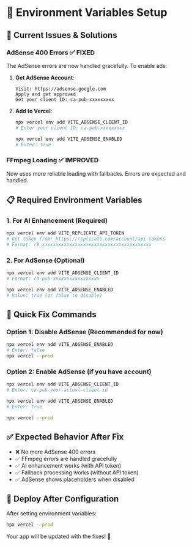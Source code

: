 # 🔧 Environment Variables Setup

## 🚨 Current Issues & Solutions

### AdSense 400 Errors ✅ FIXED
The AdSense errors are now handled gracefully. To enable ads:

1. **Get AdSense Account**:
   ```
   Visit: https://adsense.google.com
   Apply and get approved
   Get your client ID: ca-pub-xxxxxxxxx
   ```

2. **Add to Vercel**:
   ```bash
   npx vercel env add VITE_ADSENSE_CLIENT_ID
   # Enter your client ID: ca-pub-xxxxxxxxx
   
   npx vercel env add VITE_ADSENSE_ENABLED  
   # Enter: true
   ```

### FFmpeg Loading ✅ IMPROVED
Now uses more reliable loading with fallbacks. Errors are expected and handled.

## 📋 Required Environment Variables

### 1. For AI Enhancement (Required)
```bash
npx vercel env add VITE_REPLICATE_API_TOKEN
# Get token from: https://replicate.com/account/api-tokens
# Format: r8_xxxxxxxxxxxxxxxxxxxxxxxxxxxxxxxxxxxxxxxx
```

### 2. For AdSense (Optional)
```bash
npx vercel env add VITE_ADSENSE_CLIENT_ID
# Format: ca-pub-xxxxxxxxxxxxxxxxx

npx vercel env add VITE_ADSENSE_ENABLED
# Value: true (or false to disable)
```

## 🎯 Quick Fix Commands

### Option 1: Disable AdSense (Recommended for now)
```bash
npx vercel env add VITE_ADSENSE_ENABLED
# Enter: false
npx vercel --prod
```

### Option 2: Enable AdSense (if you have account)
```bash
npx vercel env add VITE_ADSENSE_CLIENT_ID
# Enter: ca-pub-your-actual-client-id

npx vercel env add VITE_ADSENSE_ENABLED  
# Enter: true

npx vercel --prod
```

## ✅ Expected Behavior After Fix

- ❌ No more AdSense 400 errors
- ✅ FFmpeg errors are handled gracefully  
- ✅ AI enhancement works (with API token)
- ✅ Fallback processing works (without API token)
- ✅ AdSense shows placeholders when disabled

## 🔄 Deploy After Configuration

After setting environment variables:
```bash
npx vercel --prod
```

Your app will be updated with the fixes! 🚀 